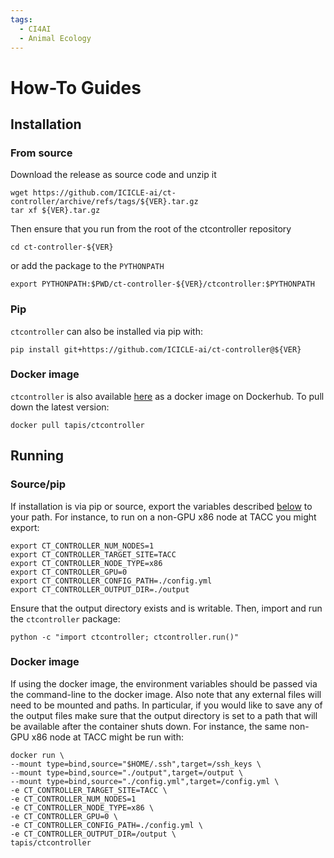 ```yaml
---
tags:
  - CI4AI
  - Animal Ecology
---
```


# How-To Guides

## Installation

### From source

Download the release as source code and unzip it

```
wget https://github.com/ICICLE-ai/ct-controller/archive/refs/tags/${VER}.tar.gz
tar xf ${VER}.tar.gz
```
Then ensure that you run from the root of the ctcontroller repository

```
cd ct-controller-${VER}
```

or add the package to the `PYTHONPATH`

```
export PYTHONPATH:$PWD/ct-controller-${VER}/ctcontroller:$PYTHONPATH
```

### Pip

`ctcontroller` can also be installed via pip with:

```
pip install git+https://github.com/ICICLE-ai/ct-controller@${VER}
```


### Docker image

`ctcontroller` is also available [here](https://hub.docker.com/r/tapis/ctcontroller) as a docker image on Dockerhub. To pull down the latest version:

```
docker pull tapis/ctcontroller
```

## Running

### Source/pip

If installation is via pip or source, export the variables described [below](#control-variables) to your path. For instance, to run on a non-GPU x86 node at TACC you might export:
```
export CT_CONTROLLER_NUM_NODES=1
export CT_CONTROLLER_TARGET_SITE=TACC
export CT_CONTROLLER_NODE_TYPE=x86
export CT_CONTROLLER_GPU=0
export CT_CONTROLLER_CONFIG_PATH=./config.yml
export CT_CONTROLLER_OUTPUT_DIR=./output
```

Ensure that the output directory exists and is writable. Then, import and run the `ctcontroller` package:

```
python -c "import ctcontroller; ctcontroller.run()"
```

### Docker image

If using the docker image, the environment variables should be passed via the command-line to the docker image. Also note that any external files will need to be mounted and paths. In particular, if you would like to save any of the output files make sure that the output directory is set to a path that will be available after the container shuts down. For instance, the same non-GPU x86 node at TACC might be run with:

```
docker run \
--mount type=bind,source="$HOME/.ssh",target=/ssh_keys \
--mount type=bind,source="./output",target=/output \
--mount type=bind,source="./config.yml",target=/config.yml \
-e CT_CONTROLLER_TARGET_SITE=TACC \
-e CT_CONTROLLER_NUM_NODES=1
-e CT_CONTROLLER_NODE_TYPE=x86 \
-e CT_CONTROLLER_GPU=0 \
-e CT_CONTROLLER_CONFIG_PATH=./config.yml \
-e CT_CONTROLLER_OUTPUT_DIR=/output \
tapis/ctcontroller
```